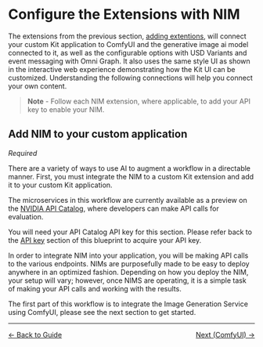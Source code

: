 # **Configure the Extensions with NIM**

The extensions from the previous section, [adding extentions](./add_ext.md), will connect your custom Kit application to ComfyUI and the generative image ai model connected to it, as well as the configurable options with USD Variants and event messaging with Omni Graph.  It also uses the same style UI as shown in the interactive web experience demonstrating how the Kit UI can be customized. Understanding the following connections will help you connect your own content.

> **Note** \- Follow each NIM extension, where applicable, to add your API key to enable your NIM.

## Add NIM to your custom application

*Required*

There are a variety of ways to use AI to augment a workflow in a directable manner. First, you must integrate the NIM to a custom Kit extension and add it to your custom Kit application.

The microservices in this workflow are currently available as a preview on the [NVIDIA API Catalog](https://build.nvidia.com/explore/discover/), where developers can make API calls for evaluation. 

You will need your API Catalog API key for this section. Please refer back to the [API key](./api_key.md) section of this blueprint to acquire your API key.

In order to integrate NIM into your application, you will be making API calls to the various endpoints. NIMs are purposefully made to be easy to deploy anywhere in an optimized fashion. Depending on how you deploy the NIM, your setup will vary; however, once NIMS are operating, it is a simple task of making your API calls and working with the results.

The first part of this workflow is to integrate the Image Generation Service using ComfyUI, please see the next section to get started. 

----
<span style="float:left;">[&larr; Back to Guide](../README.md)</span>                     <span style="float: right;">[Next (ComfyUI) &rarr;](./comfyui.md)</span>
